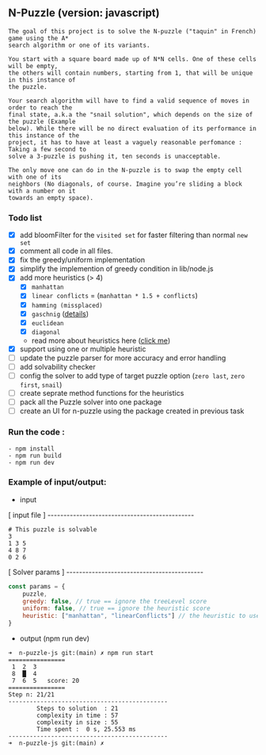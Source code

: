 ## N-Puzzle (version: javascript)
    The goal of this project is to solve the N-puzzle ("taquin" in French) game using the A*
    search algorithm or one of its variants.

    You start with a square board made up of N*N cells. One of these cells will be empty,
    the others will contain numbers, starting from 1, that will be unique in this instance of
    the puzzle.

    Your search algorithm will have to find a valid sequence of moves in order to reach the
    final state, a.k.a the "snail solution", which depends on the size of the puzzle (Example
    below). While there will be no direct evaluation of its performance in this instance of the
    project, it has to have at least a vaguely reasonable perfomance : Taking a few second to
    solve a 3-puzzle is pushing it, ten seconds is unacceptable.

    The only move one can do in the N-puzzle is to swap the empty cell with one of its
    neighbors (No diagonals, of course. Imagine you’re sliding a block with a number on it
    towards an empty space).

### Todo list
- [x] add bloomFilter for the `visited set` for faster filtering than normal `new set`
- [x] comment all code in all files.
- [x] fix the greedy/uniform implementation
- [x] simplify the implemention of greedy condition in lib/node.js
- [x] add more heuristics (> 4)
    - [x] `manhattan`
    - [x] `linear conflicts` = (`manhattan * 1.5 + conflicts`)
    - [x] `hamming (missplaced)`
    - [x] `gaschnig` ([details](https://cse-robotics.engr.tamu.edu/dshell/cs625/gaschnig-note.pdf))
    - [x] `euclidean`
    - [x] `diagonal`
    - read more about heuristics here ([click me](https://www.aaai.org/Papers/AAAI/1996/AAAI96-178.pdf))
- [x] support using one or multiple heuristic
- [ ] update the puzzle parser for more accuracy and error handling
- [ ] add solvability checker
- [ ] config the solver to add type of target puzzle option (`zero last`, `zero first`, `snail`)
- [ ] create seprate method functions for the heuristics
- [ ] pack all the Puzzle solver into one package
- [ ] create an UI for n-puzzle using the package created in previous task

### Run the code :
```
- npm install
- npm run build
- npm run dev
```


### Example of input/output:
- input

[ input file ] ----------------------------------------------
```
# This puzzle is solvable
3
1 3 5
4 8 7
0 2 6
```
[ Solver params ] -------------------------------------------
```js
const params = {
    puzzle,
    greedy: false, // true == ignore the treeLevel score
    uniform: false, // true == ignore the heuristic score
    heuristic: ["manhattan", "linearConflicts"] // the heuristic to use
}
```

- output (npm run dev)
```
➜  n-puzzle-js git:(main) ✗ npm run start 
================
 1  2  3 
 8  █  4 
 7  6  5   score: 20
================
Step n: 21/21
---------------------------------------------
        Steps to solution  : 21
        complexity in time : 57
        complexity in size : 55
        Time spent :  0 s, 25.553 ms
---------------------------------------------
➜  n-puzzle-js git:(main) ✗

```